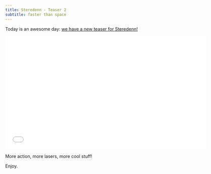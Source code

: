 ```yaml
---
title: Steredenn - Teaser 2
subtitle: faster than space
---
```


Today is an awesome day: [we have a new teaser for Steredenn!](http://youtu.be/LMAmQLODcTg)

<iframe width="640" height="360" src="//www.youtube.com/embed/LMAmQLODcTg?rel=0" frameborder="0" allowfullscreen></iframe>

More action, more lasers, more cool stuff!

Enjoy.
